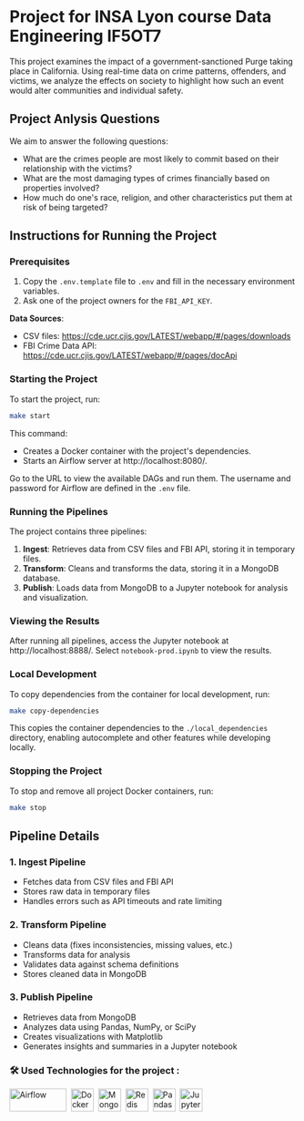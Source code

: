 # Project for INSA Lyon course Data Engineering IF5OT7

This project examines the impact of a government-sanctioned Purge taking place in California. Using real-time data on crime patterns, offenders, and victims, we analyze the effects on society to highlight how such an event would alter communities and individual safety.

## Project Anlysis Questions

We aim to answer the following questions:

- What are the crimes people are most likely to commit based on their relationship with the victims?
- What are the most damaging types of crimes financially based on properties involved?
- How much do one's race, religion, and other characteristics put them at risk of being targeted?

## Instructions for Running the Project

### Prerequisites

1. Copy the `.env.template` file to `.env` and fill in the necessary environment variables.
2. Ask one of the project owners for the `FBI_API_KEY`.

**Data Sources**:
- CSV files: https://cde.ucr.cjis.gov/LATEST/webapp/#/pages/downloads
- FBI Crime Data API: https://cde.ucr.cjis.gov/LATEST/webapp/#/pages/docApi

### Starting the Project

To start the project, run:

```bash
make start
```

This command:
- Creates a Docker container with the project's dependencies.
- Starts an Airflow server at http://localhost:8080/.

Go to the URL to view the available DAGs and run them. The username and password for Airflow are defined in the `.env` file.

### Running the Pipelines

The project contains three pipelines:

1. **Ingest**: Retrieves data from CSV files and FBI API, storing it in temporary files.
2. **Transform**: Cleans and transforms the data, storing it in a MongoDB database.
3. **Publish**: Loads data from MongoDB to a Jupyter notebook for analysis and visualization.

### Viewing the Results

After running all pipelines, access the Jupyter notebook at http://localhost:8888/. Select `notebook-prod.ipynb` to view the results.

### Local Development

To copy dependencies from the container for local development, run:


```bash
make copy-dependencies
```

This copies the container dependencies to the `./local_dependencies` directory, enabling autocomplete and other features while developing locally.

### Stopping the Project

To stop and remove all project Docker containers, run:


```bash
make stop
```

## Pipeline Details

### 1. Ingest Pipeline

- Fetches data from CSV files and FBI API
- Stores raw data in temporary files
- Handles errors such as API timeouts and rate limiting

### 2. Transform Pipeline

- Cleans data (fixes inconsistencies, missing values, etc.)
- Transforms data for analysis
- Validates data against schema definitions
- Stores cleaned data in MongoDB

### 3. Publish Pipeline

- Retrieves data from MongoDB
- Analyzes data using Pandas, NumPy, or SciPy
- Creates visualizations with Matplotlib
- Generates insights and summaries in a Jupyter notebook

### :hammer_and_wrench: Used Technologies for the project :

<div>
  <img src="https://upload.wikimedia.org/wikipedia/commons/d/de/AirflowLogo.png" title="Airflow" alt="Airflow" width="100" height="40"/>&nbsp;
  <img src="https://github.com/marwin1991/profile-technology-icons/blob/main/icons/docker.png" title="Docker" alt="Docker" width="40" height="40"/>&nbsp;
  <img src="https://github.com/marwin1991/profile-technology-icons/blob/main/icons/mongodb.png" title="MongoDB" alt="MongoDB" width="40" height="40"/>&nbsp;
  <img src="https://github.com/marwin1991/profile-technology-icons/blob/main/icons/redis.png" title="Redis" alt="Redis" width="40" height="40"/>&nbsp;
  <img src="https://github.com/marwin1991/profile-technology-icons/blob/main/icons/pandas.png" title="Pandas" alt="Pandas" width="40" height="40"/>&nbsp;
  <img src="https://upload.wikimedia.org/wikipedia/commons/3/38/Jupyter_logo.svg" title="Jupyter Notebook" alt="Jupyter Notebook" width="40" height="40"/>
</div>
